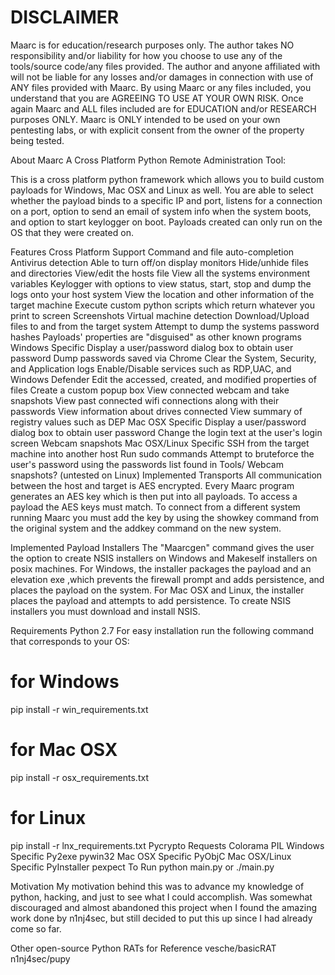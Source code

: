 <h1> DISCLAIMER </h1>
Maarc is for education/research purposes only. The author takes NO responsibility and/or liability for how you choose to use any of the tools/source code/any files provided. The author and anyone affiliated with will not be liable for any losses and/or damages in connection with use of ANY files provided with Maarc. By using Maarc or any files included, you understand that you are AGREEING TO USE AT YOUR OWN RISK. Once again Maarc and ALL files included are for EDUCATION and/or RESEARCH purposes ONLY. Maarc is ONLY intended to be used on your own pentesting labs, or with explicit consent from the owner of the property being tested.

About Maarc
A Cross Platform Python Remote Administration Tool:

This is a cross platform python framework which allows you to build custom payloads for Windows, Mac OSX and Linux as well. You are able to select whether the payload binds to a specific IP and port, listens for a connection on a port, option to send an email of system info when the system boots, and option to start keylogger on boot. Payloads created can only run on the OS that they were created on.

Features
Cross Platform Support
Command and file auto-completion
Antivirus detection
Able to turn off/on display monitors
Hide/unhide files and directories
View/edit the hosts file
View all the systems environment variables
Keylogger with options to view status, start, stop and dump the logs onto your host system
View the location and other information of the target machine
Execute custom python scripts which return whatever you print to screen
Screenshots
Virtual machine detection
Download/Upload files to and from the target system
Attempt to dump the systems password hashes
Payloads' properties are "disguised" as other known programs
Windows Specific
Display a user/password dialog box to obtain user password
Dump passwords saved via Chrome
Clear the System, Security, and Application logs
Enable/Disable services such as RDP,UAC, and Windows Defender
Edit the accessed, created, and modified properties of files
Create a custom popup box
View connected webcam and take snapshots
View past connected wifi connections along with their passwords
View information about drives connected
View summary of registry values such as DEP
Mac OSX Specific
Display a user/password dialog box to obtain user password
Change the login text at the user's login screen
Webcam snapshots
Mac OSX/Linux Specific
SSH from the target machine into another host
Run sudo commands
Attempt to bruteforce the user's password using the passwords list found in Tools/
Webcam snapshots? (untested on Linux)
Implemented Transports
All communication between the host and target is AES encrypted. Every Maarc program generates an AES key which is then put into all payloads. To access a payload the AES keys must match. To connect from a different system running Maarc you must add the key by using the showkey command from the original system and the addkey command on the new system.

Implemented Payload Installers
The "Maarcgen" command gives the user the option to create NSIS installers on Windows and Makeself installers on posix machines. For Windows, the installer packages the payload and an elevation exe ,which prevents the firewall prompt and adds persistence, and places the payload on the system. For Mac OSX and Linux, the installer places the payload and attempts to add persistence. To create NSIS installers you must download and install NSIS.

Requirements
Python 2.7
For easy installation run the following command that corresponds to your OS:

# for Windows
pip install -r win_requirements.txt

# for Mac OSX
pip install -r osx_requirements.txt

# for Linux
pip install -r lnx_requirements.txt
Pycrypto
Requests
Colorama
PIL
Windows Specific
Py2exe
pywin32
Mac OSX Specific
PyObjC
Mac OSX/Linux Specific
PyInstaller
pexpect
To Run
python main.py
or
./main.py

Motivation
My motivation behind this was to advance my knowledge of python, hacking, and just to see what I could accomplish. Was somewhat discouraged and almost abandoned this project when I found the amazing work done by n1nj4sec, but still decided to put this up since I had already come so far.

Other open-source Python RATs for Reference
vesche/basicRAT
n1nj4sec/pupy
